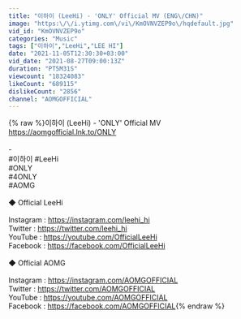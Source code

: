 ```yaml
---
title: "이하이 (LeeHi) - 'ONLY' Official MV (ENG\/CHN)"
image: "https:\/\/i.ytimg.com\/vi\/KmOVNVZEP9o\/hqdefault.jpg"
vid_id: "KmOVNVZEP9o"
categories: "Music"
tags: ["이하이","LeeHi","LEE HI"]
date: "2021-11-05T12:30:30+03:00"
vid_date: "2021-08-27T09:00:13Z"
duration: "PT5M31S"
viewcount: "18324083"
likeCount: "689115"
dislikeCount: "2856"
channel: "AOMGOFFICIAL"
---
```

{% raw %}이하이 (LeeHi) - 'ONLY' Official MV<br /><a rel="nofollow" target="blank" href="https://aomgofficial.lnk.to/ONLY">https://aomgofficial.lnk.to/ONLY</a><br /><br />-<br />#이하이 #LeeHi<br />#ONLY<br />#4ONLY<br />#AOMG<br /><br />◆ Official LeeHi<br /><br />Instagram : <a rel="nofollow" target="blank" href="https://instagram.com/leehi_hi">https://instagram.com/leehi_hi</a><br />Twitter : <a rel="nofollow" target="blank" href="https://twitter.com/leehi_hi">https://twitter.com/leehi_hi</a><br />YouTube : <a rel="nofollow" target="blank" href="https://youtube.com/OfficialLeeHi">https://youtube.com/OfficialLeeHi</a><br />Facebook : <a rel="nofollow" target="blank" href="https://facebook.com/OfficialLeeHi">https://facebook.com/OfficialLeeHi</a><br /><br />◆ Official AOMG<br /><br />Instagram : <a rel="nofollow" target="blank" href="https://instagram.com/AOMGOFFICIAL">https://instagram.com/AOMGOFFICIAL</a><br />Twitter : <a rel="nofollow" target="blank" href="https://twitter.com/AOMGOFFICIAL">https://twitter.com/AOMGOFFICIAL</a><br />YouTube : <a rel="nofollow" target="blank" href="https://youtube.com/AOMGOFFICIAL">https://youtube.com/AOMGOFFICIAL</a><br />Facebook : <a rel="nofollow" target="blank" href="https://facebook.com/AOMGOFFICIAL">https://facebook.com/AOMGOFFICIAL</a>{% endraw %}
